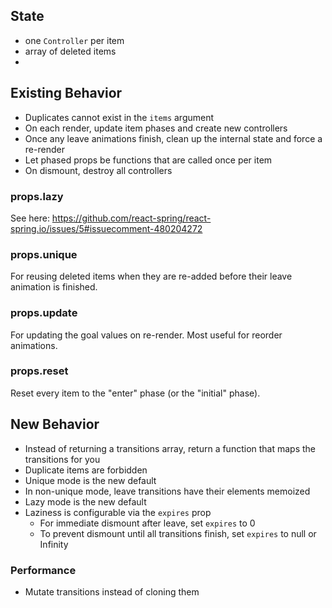 ## State

- one `Controller` per item
- array of deleted items
-

## Existing Behavior

- Duplicates cannot exist in the `items` argument
- On each render, update item phases and create new controllers
- Once any leave animations finish, clean up the internal state and force a re-render
- Let phased props be functions that are called once per item
- On dismount, destroy all controllers

### props.lazy

See here: https://github.com/react-spring/react-spring.io/issues/5#issuecomment-480204272

### props.unique

For reusing deleted items when they are re-added before their leave animation is finished.

### props.update

For updating the goal values on re-render. Most useful for reorder animations.

### props.reset

Reset every item to the "enter" phase (or the "initial" phase).

## New Behavior

- Instead of returning a transitions array, return a function that maps the transitions for you
- Duplicate items are forbidden
- Unique mode is the new default
- In non-unique mode, leave transitions have their elements memoized
- Lazy mode is the new default
- Laziness is configurable via the `expires` prop
  - For immediate dismount after leave, set `expires` to 0
  - To prevent dismount until all transitions finish, set `expires` to null or Infinity

### Performance

- Mutate transitions instead of cloning them
